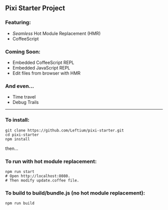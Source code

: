 ## Pixi Starter Project

### Featuring:

- *Seamless* Hot Module Replacement (HMR)
- CoffeeScript

### Coming Soon:
- Embedded CoffeeScript REPL
- Embedded JavaScript REPL
- Edit files from browser with HMR

### And even...
- Time travel
- Debug Trails

---

### To install:

```
git clone https://github.com/Leftium/pixi-starter.git
cd pixi-starter
npm install
```

then...


### To run with hot module replacement:

```
npm run start
# Open http://localhost:8080.
# Then modify update.coffee file.
```



### To build to build/bundle.js (no hot module replacement):

`npm run build`
